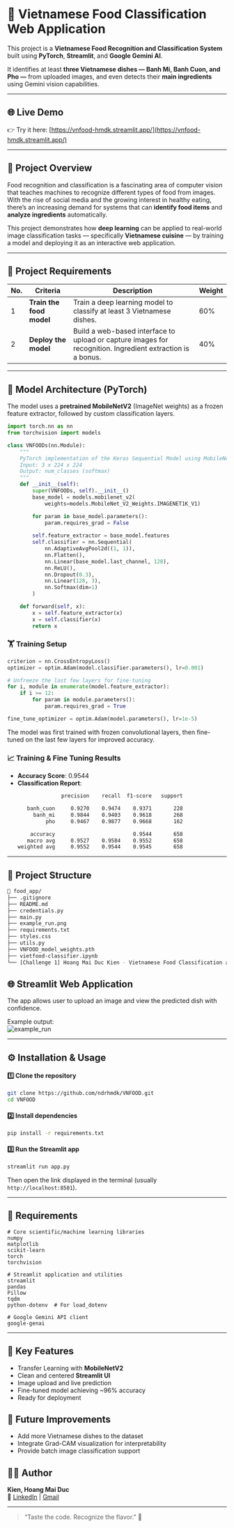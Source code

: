 # 🍜 **Vietnamese Food Classification Web Application**

This project is a **Vietnamese Food Recognition and Classification System** built using **PyTorch**, **Streamlit**, and **Google Gemini AI**.  

It identifies at least **three Vietnamese dishes — Banh Mi, Banh Cuon, and Pho —** from uploaded images, and even detects their **main ingredients** using Gemini vision capabilities.

---

## 🌐 **Live Demo**
👉 Try it here: [https://vnfood-hmdk.streamlit.app/](https://vnfood-hmdk.streamlit.app/)

---

## 🧠 **Project Overview**

Food recognition and classification is a fascinating area of computer vision that teaches machines to recognize different types of food from images.  
With the rise of social media and the growing interest in healthy eating, there’s an increasing demand for systems that can **identify food items** and **analyze ingredients** automatically.

This project demonstrates how **deep learning** can be applied to real-world image classification tasks — specifically **Vietnamese cuisine** — by training a model and deploying it as an interactive web application.

---

## 🎯 **Project Requirements**

| No. | Criteria | Description | Weight |
|-----|-----------|-------------|--------|
| 1 | **Train the food model** | Train a deep learning model to classify at least 3 Vietnamese dishes. | 60% |
| 2 | **Deploy the model** | Build a web-based interface to upload or capture images for recognition. Ingredient extraction is a bonus. | 40% |

---

## 🧠 **Model Architecture (PyTorch)**
The model uses a **pretrained MobileNetV2** (ImageNet weights) as a frozen feature extractor, followed by custom classification layers.

```python
import torch.nn as nn
from torchvision import models

class VNFOODs(nn.Module):
    """
    PyTorch implementation of the Keras Sequential Model using MobileNetV2 as base.
    Input: 3 x 224 x 224
    Output: num_classes (softmax)
    """
    def __init__(self):
        super(VNFOODs, self).__init__()
        base_model = models.mobilenet_v2(
            weights=models.MobileNet_V2_Weights.IMAGENET1K_V1)

        for param in base_model.parameters():
            param.requires_grad = False
            
        self.feature_extractor = base_model.features
        self.classifier = nn.Sequential(
            nn.AdaptiveAvgPool2d((1, 1)),
            nn.Flatten(),
            nn.Linear(base_model.last_channel, 128),
            nn.ReLU(),
            nn.Dropout(0.3),
            nn.Linear(128, 3),
            nn.Softmax(dim=1)
        )

    def forward(self, x):
        x = self.feature_extractor(x)
        x = self.classifier(x)
        return x
```

### 🏋️ **Training Setup**
```python
criterion = nn.CrossEntropyLoss()
optimizer = optim.Adam(model.classifier.parameters(), lr=0.001)

# Unfreeze the last few layers for fine-tuning
for i, module in enumerate(model.feature_extractor):
    if i >= 12:
        for param in module.parameters():
            param.requires_grad = True

fine_tune_optimizer = optim.Adam(model.parameters(), lr=1e-5)
```

The model was first trained with frozen convolutional layers, then fine-tuned on the last few layers for improved accuracy.

### 📈 **Training & Fine Tuning Results**
* **Accuracy Score**: 0.9544
* **Classification Report**:
    ```bash
                  precision    recall  f1-score   support

       banh_cuon     0.9270    0.9474    0.9371       228
         banh_mi     0.9844    0.9403    0.9618       268
             pho     0.9467    0.9877    0.9668       162

        accuracy                         0.9544       658  
       macro avg     0.9527    0.9584    0.9552       658
    weighted avg     0.9552    0.9544    0.9545       658
    ```

---

## 🧩 **Project Structure**
```bash
📁 food_app/
├── .gitignore
├── README.md
├── credentials.py
├── main.py
├── example_run.png
├── requirements.txt
├── styles.css
├── utils.py
├── VNFOOD_model_weights.pth
├── vietfood-classifier.ipynb
└── [Challenge 1] Hoang Mai Duc Kien - Vietnamese Food Classification and Web Deployment.pdf
```

## 🌐 **Streamlit Web Application**
The app allows user to upload an image and view the predicted dish with confidence.

Example output:<br>
![example_run](example_run.png)

---

## ⚙️ **Installation & Usage**
#### 1️⃣ **Clone the repository**
```bash
git clone https://github.com/ndrhmdk/VNFOOD.git
cd VNFOOD
```

#### 2️⃣ **Install dependencies**
```bash
pip install -r requirements.txt
```

#### 3️⃣ **Run the Streamlit app**
```bash
streamlit run app.py
```

Then open the link displayed in the terminal (usually `http://localhost:8501`).

---

## 🧾 **Requirements**
```nginx
# Core scientific/machine learning libraries
numpy
matplotlib
scikit-learn
torch
torchvision

# Streamlit application and utilities
streamlit
pandas
Pillow
tqdm
python-dotenv  # For load_dotenv

# Google Gemini API client
google-genai
```

---

## 🎯 **Key Features**
* Transfer Learning with **MobileNetV2**
* Clean and centered **Streamlit UI**
* Image upload and live prediction
* Fine-tuned model achieving ~96% accuracy
* Ready for deployment

## 🏁 **Future Improvements**
* Add more Vietnamese dishes to the dataset
* Integrate Grad-CAM visualization for interpretability
* Provide batch image classification support

## 👨‍💻 **Author**

**Kien, Hoang Mai Duc**<br>
📧 [LinkedIn](https://www.linkedin.com/in/hmdkien/) | [Gmail](andrhmdk@gmail.com)

---
> “Taste the code. Recognize the flavor.” 🍜